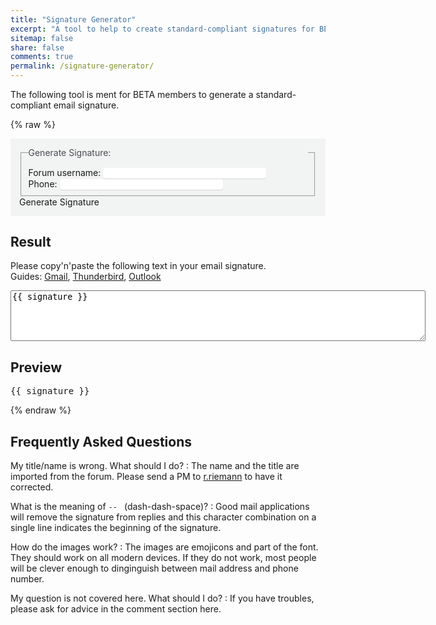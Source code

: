 ```yaml
---
title: "Signature Generator"
excerpt: "A tool to help to create standard-compliant signatures for BETA members."
sitemap: false
share: false
comments: true
permalink: /signature-generator/
---
```


The following tool is ment for BETA members to generate a standard-compliant email signature.

<style>
form {
  background-color: #f2f3f3;
  padding: 1em;
}
form legend {
  display: block;
  width: 100%;
  margin-bottom: 10px;
  padding: 0;
  color: #494e52;
  border: 0;
  white-space: normal;
  border-bottom: 0;
}
input {
  border: #f2f3f3;
  border-radius: 4px;
  box-shadow: 0 1px 1px rgba(0,0,0,0.125);
}
</style>

{% raw %}
<div id="app">
  <form>
    <fieldset>
      <legend>Generate Signature:</legend>
      Forum username: <input size="30" type="text" v-model="username"><br>
      Phone: <input size="30" type="text" v-model="phone"><br>
      <!-- Email: <input size="30" type="text"><br> -->
    </fieldset>
    <a class="btn btn--info" v-on:click="generateSignature">Generate Signature</a>
  </form>
  <h2>Result</h2>
  <p>
    Please copy'n'paste the following text in your email signature. <br>
    Guides:
    <a href="https://support.google.com/mail/answer/8395" target="=_blank">Gmail</a>,
    <a href="https://support.mozilla.org/en-US/kb/signatures" target="=_blank">Thunderbird</a>,
    <a href="https://support.office.com/en-us/article/Change-an-email-signature-86597769-E4DF-4320-B219-39D6E1A9E87B" target="=_blank">Outlook</a>
  </p>
  <textarea rows="5" cols="80">{{ signature }}</textarea>
  <h2>Preview</h2>
  <pre>{{ signature }}</pre>
</div>
{% endraw %}

## Frequently Asked Questions

My title/name is wrong. What should I do?
:   The name and the title are imported from the forum. Please send a PM to [r.riemann](https://forum.beta-europe.org/u/r.riemann) to have it corrected.

What is the meaning of `-- ` (dash-dash-space)?
:   Good mail applications will remove the signature from replies and this character combination on a single line indicates the beginning of the signature.

How do the images work?
:    The images are emojicons and part of the font. They should work on all modern devices. If they do not work, most people will be clever enough to dinginguish between mail address and phone number.

My question is not covered here. What should I do?
:   If you have troubles, please ask for advice in the comment section here.

<script src="https://unpkg.com/vue"></script>
<script src="https://unpkg.com/axios/dist/axios.min.js"></script>
<script>
  var app = new Vue({
    el: '#app',
    data: {
      signature: '',
      username: 'j.doe',
      phone: '+49 12 12 12',
    },
    mounted: function () {
      this.$nextTick(function () {
        if(window.location.hash) {
          this.username = window.location.hash.substring(1);
          this.generateSignature();
        }
      })
    },
    methods: {
      generateSignature: function() {
        axios.get('https://forum.beta-europe.org/users/'+this.username+'.json')
        .then((response) => {
          console.log("hey");
          // this.signature = JSON.stringify(response.data, null, 2);
          var name = response.data.user.name;
          var title = response.data.user.title;
          var twitter = "@"+response.data.user.user_fields["1"];
          var linkedIn = response.data.user.user_fields["3"];
          var facebook = response.data.user.user_fields["4"];
          this.signature = `--
BETA e.V., ${title}
🌐 http://www.beta-europe.org
📧 ${this.username}@beta-europe.org
📞 ${this.phone}`
        })
        .catch((error) => {
          console.log(error.response.status);
          this.signature = "Error: "+error.response.statusText;
        });
      }
    }
  });
  window.addEventListener('load', function () {
  });
</script>
